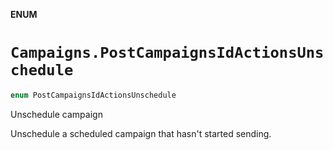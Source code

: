 **ENUM**

# `Campaigns.PostCampaignsIdActionsUnschedule`

```swift
enum PostCampaignsIdActionsUnschedule
```

Unschedule campaign

Unschedule a scheduled campaign that hasn't started sending.
